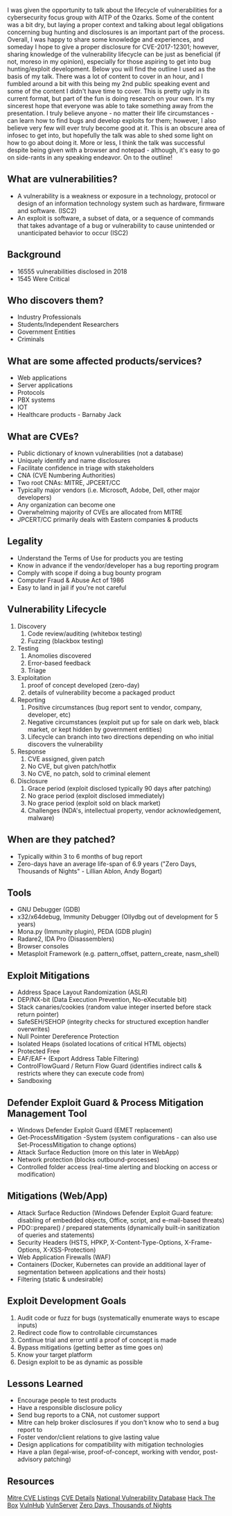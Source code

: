 I was given the opportunity to talk about the lifecycle of vulnerabilities for a cybersecurity focus group with AITP of the Ozarks. Some of the content was a bit dry, but laying a proper context and talking about legal obligations concerning bug hunting and disclosures is an important part of the process. Overall, I was happy to share some knowledge and experiences, and someday I hope to give a proper disclosure for CVE-2017-12301; however, sharing knowledge of the vulnerability lifecycle can be just as beneficial (if not, moreso in my opinion), especially for those aspiring to get into bug hunting/exploit development. Below you will find the outline I used as the basis of my talk. There was a lot of content to cover in an hour, and I fumbled around a bit with this being my 2nd public speaking event and some of the content I didn't have time to cover. This is pretty ugly in its current format, but part of the fun is doing research on your own. It's my sincerest hope that everyone was able to take something away from the presentation. I truly believe anyone - no matter their life circumstances - can learn how to find bugs and develop exploits for them; however, I also believe very few will ever truly become good at it. This is an obscure area of infosec to get into, but hopefully the talk was able to shed some light on how to go about doing it. More or less, I think the talk was successful despite being given with a browser and notepad - although, it's easy to go on side-rants in any speaking endeavor. On to the outline!

## What are vulnerabilities?
* A vulnerability is a weakness or exposure in a technology, protocol or design of an information technology system such as hardware, firmware and software. (ISC2)
* An exploit is software, a subset of data, or a sequence of commands that takes advantage of a bug or vulnerability to cause unintended or unanticipated behavior to occur (ISC2)

## Background
* 16555 vulnerabilities disclosed in 2018
* 1545 Were Critical

## Who discovers them?
* Industry Professionals
* Students/Independent Researchers
* Government Entities
* Criminals 

## What are some affected products/services?
* Web applications
* Server applications
* Protocols
* PBX systems
* IOT
* Healthcare products - Barnaby Jack

## What are CVEs?
* Public dictionary of known vulnerabilities (not a database)
* Uniquely identify and name disclosures
* Facilitate confidence in triage with stakeholders
* CNA (CVE Numbering Authorities)
* Two root CNAs: MITRE, JPCERT/CC
* Typically major vendors (i.e. Microsoft, Adobe, Dell, other major developers)
* Any organization can become one
* Overwhelming majority of CVEs are allocated from MITRE
* JPCERT/CC primarily deals with Eastern companies & products

## Legality
* Understand the Terms of Use for products you are testing
* Know in advance if the vendor/developer has a bug reporting program
* Comply with scope if doing a bug bounty program
* Computer Fraud & Abuse Act of 1986
* Easy to land in jail if you're not careful

## Vulnerability Lifecycle
1. Discovery
    1. Code review/auditing (whitebox testing)
    2. Fuzzing (blackbox testing)
2. Testing
    1. Anomolies discovered
    2. Error-based feedback
    3. Triage
3. Exploitation
    1. proof of concept developed (zero-day)
    2. details of vulnerability become a packaged product
4. Reporting
    1. Positive circumstances (bug report sent to vendor, company, developer, etc)
    2. Negative circumstances (exploit put up for sale on dark web, black market, or kept hidden by government entities)
    3. Lifecycle can branch into two directions depending on who initial discovers the vulnerability
5. Response
    1. CVE assigned, given patch
    2. No CVE, but given patch/hotfix
    3. No CVE, no patch, sold to criminal element
6. Disclosure
    1. Grace period (exploit disclosed typically 90 days after patching)
    2. No grace period (exploit disclosed immediately)
    3. No grace period (exploit sold on black market)
    4. Challenges (NDA's, intellectual property, vendor acknowledgement, malware)

## When are they patched?
* Typically within 3 to 6 months of bug report
* Zero-days have an average life-span of 6.9 years ("Zero Days, Thousands of Nights" - Lillian Ablon, Andy Bogart)

## Tools
* GNU Debugger (GDB)
* x32/x64debug, Immunity Debugger (Ollydbg out of development for 5 years)
* Mona.py (Immunity plugin), PEDA (GDB plugin)
* Radare2, IDA Pro (Disassemblers)
* Browser consoles
* Metasploit Framework (e.g. pattern_offset, pattern_create, nasm_shell)

## Exploit Mitigations
* Address Space Layout Randomization (ASLR)
* DEP/NX-bit (Data Execution Prevention, No-eXecutable bit)
* Stack canaries/cookies (random value integer inserted before stack return pointer)
* SafeSEH/SEHOP (integrity checks for structured exception handler overwrites)
* Null Pointer Dereference Protection
* Isolated Heaps (isolated locations of critical HTML objects)
* Protected Free 
* EAF/EAF+ (Export Address Table Filtering)
* ControlFlowGuard / Return Flow Guard (identifies indirect calls & restricts where they can execute code from)
* Sandboxing

## Defender Exploit Guard & Process Mitigation Management Tool
* Windows Defender Exploit Guard (EMET replacement)
* Get-ProcessMitigation -System (system configurations - can also use Set-ProcessMitigation to change options)
* Attack Surface Reduction (more on this later in WebApp)
* Network protection (blocks outbound-processes)
* Controlled folder access (real-time alerting and blocking on access or modification)

## Mitigations (Web/App)
* Attack Surface Reduction (Windows Defender Exploit Guard feature: disabling of embedded objects, Office, script, and e-mail-based threats)
* PDO::prepare() / prepared statements (dynamically built-in sanitization of queries and statements)
* Security Headers (HSTS, HPKP, X-Content-Type-Options, X-Frame-Options, X-XSS-Protection)
* Web Application Firewalls (WAF)
* Containers (Docker, Kubernetes can provide an additional layer of segmentation between applications and their hosts)
* Filtering (static & undesirable)

## Exploit Development Goals

1. Audit code or fuzz for bugs (systematically enumerate ways to escape inputs)
2. Redirect code flow to controllable circumstances
3. Continue trial and error until a proof of concept is made
4. Bypass mitigations (getting better as time goes on)
5. Know your target platform
6. Design exploit to be as dynamic as possible

## Lessons Learned
* Encourage people to test products
* Have a responsible disclosure policy
* Send bug reports to a CNA, not customer support
* Mitre can help broker disclosures if you don't know who to send a bug report to
* Foster vendor/client relations to give lasting value
* Design applications for compatibility with mitigation technologies
* Have a plan (legal-wise, proof-of-concept, working with vendor, post-advisory patching)

## Resources
[Mitre CVE Listings](https://cve.mitre.org)
[CVE Details](https://cvedetails.com)
[National Vulnerability Database](https://nvd.nist.gov)
[Hack The Box](https://hackthebox.eu)
[VulnHub](https://vulnhub.com)
[VulnServer](http://www.thegreycorner.com/p/vulnserver.html)
[Zero Days, Thousands of Nights](https://www.rand.org/pubs/research_reports/RR1751.html)
